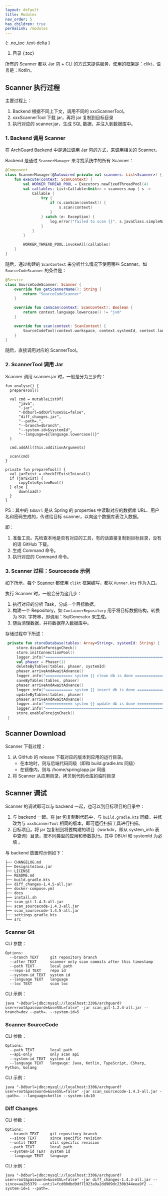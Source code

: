 ```yaml
---
layout: default
title: Modules
nav_order: 5
has_children: true
permalink: /modules
---
```


{: .no_toc .text-delta }

1. 目录
   {:toc}

所有的 Scanner 都以 Jar 包 + CLI 的方式来提供服务，使用的框架是：clikt，语言是：Kotlin。

## Scanner 执行过程

主要过程上：

1. Backend 根据不同上下文，调用不同的 xxxScannerTool。
2. xxxScannerTool 下载 jar，再将 jar 复制到目标目录
3. 执行对应的 scanner.jar，生成 SQL 数据，并注入到数据库中。

### 1. Backend 调用 Scanner

在 ArchGuard Backend 中是通过调用 Jar 包的方式，来调用相关的 Scanner。

Backend 是通过 `ScannerManager` 来寻找系统中的所有 Scanner：

```kotlin
@Component
class ScannerManager(@Autowired private val scanners: List<Scanner>) {
    fun execute(context: ScanContext) {
        val WORKER_THREAD_POOL = Executors.newFixedThreadPool(4)
        val callables: List<Callable<Unit>> = scanners.map { s ->
            Callable {
                try {
                    if (s.canScan(context)) {
                        s.scan(context)
                    }
                } catch (e: Exception) {
                    log.error("failed to scan {}", s.javaClass.simpleName, e)
                }
            }
        }

        WORKER_THREAD_POOL.invokeAll(callables)
    }
}
```

随后，通过构建的 `ScanContext` 来分析什么情况下使用哪些 Scanner。如 `SourceCodeScanner` 的条件是：

```kotlin
@Service
class SourceCodeScanner: Scanner {
    override fun getScannerName(): String {
        return "SourceCodeScanner"
    }

    override fun canScan(context: ScanContext): Boolean {
        return context.language.lowercase() != "jvm"
    }

    override fun scan(context: ScanContext) {
        SourceCodeTool(context.workspace, context.systemId, context.language, context.dbUrl, context.codePath, context.logStream).also { it.analyse() }
    }
}
```

随后，直接调用对应的 ScannerTool。

### 2. ScannerTool 调用 Jar

Scanner 调用 scanner.jar 时，一般是分为三步的：

```
fun analyse() {
  prepareTool()

  val cmd = mutableListOf(
      "java",
      "-jar",
      "-Ddburl=$dbUrl?useSSL=false",
      "diff_changes.jar",
      "--path=.",
      "--branch=$branch",
      "--system-id=$systemId",
      "--language=${language.lowercase()}"
  )

  cmd.addAll(this.additionArguments)

  scan(cmd)
}

private fun prepareTool() {
  val jarExist = checkIfExistInLocal()
  if (jarExist) {
      copyIntoSystemRoot()
  } else {
      download()
  }
}
```

PS：其中的 `$dbUrl` 是从 Spring 的 properties 中读取对应的数据库 URL、用户名和密码生成的，传递给目标 scanner，以向这个数据库表注入数据。

即：

1. 准备工具。先检查本地是否有对应的工具，有的话直接复制到目标目录，没有的话 GitHub 下载。
2. 生成 Command 命令。
3. 执行对应的 Command 命令。

### 3. Scanner 过程：Sourcecode 示例

如下所示，每个 [Scanner](https://github.com/archguard/scanner) 都使用 `clikt` 框架编写，都以 `Runner.kts` 作为入口。

执行 Scanner 时，一般会分为这几步：

1. 执行对应的分析 Task，分成一个目标数据。
2. 构建一个 Repository，如 `ContainerRepository` 用于将目标数据结构，转换为 SQL 字符串，即调用：SqlGenerator 来生成。
3. 随后清理数据，并将数据存入数据库中。

存储过程中下所述：

```kotlin
 private fun storeDatabase(tables: Array<String>, systemId: String) {
     store.disableForeignCheck()
     store.initConnectionPool()
     logger.info("========================================================")
     val phaser = Phaser(1)
     deleteByTables(tables, phaser, systemId)
     phaser.arriveAndAwaitAdvance()
     logger.info("============ system {} clean db is done ==============", systemId)
     saveByTables(tables, phaser)
     phaser.arriveAndAwaitAdvance()
     logger.info("============ system {} insert db is done ==============", systemId)
     updateByTables(tables, phaser)
     phaser.arriveAndAwaitAdvance()
     logger.info("============ system {} update db is done ==============", systemId)
     logger.info("========================================================")
     store.enableForeignCheck()
 }
```

## Scanner Download

Scanner 下载过程：

1. 从 GitHub 的 release 下载对应的版本到应用的运行目录。
   - 在本地时，则与后端代码同级（即和 build.gradle.kts 同级）
   - 在镜像内，则与 /home/spring/app.jar 同级
2. 将 Scanner 从应用目录，拷贝到代码仓库的临时目录

## Scanner **调试**

Scanner 的调试即可以与 backend 一起，也可以到目标项目的目录中：

1. 与 backend 一起。将 jar 包复制到代码中，与 `build.gradle.kts` 同级，并修改为与 `xxxScannerTool` 相同的版本，即可运行扫描工具进行扫描。
2. 目标项目。将 jar 包复制到将要构建的项目（workdir，即从 system_info 表中查询）目录，按不同类型的应用和参数执行。其中 DBUrl 和 systemId 为必填 。

与 backend 放置时示例如下：

```
├── CHANGELOG.md
├── DesigniteJava.jar
├── LICENSE
├── README.md
├── build.gradle.kts
├── diff_changes-1.4.5-all.jar
├── docker-compose.yml
├── docs
├── install.sh
├── scan_git-1.4.3-all.jar
├── scan_sourcecode-1.4.3-all.jar
├── scan_sourcecode-1.4.5-all.jar
├── settings.gradle.kts
└── src
```

### Scanner Git

CLI 参数：

```
Options:
  --branch TEXT     git repository branch
  --after TEXT      scanner only scan commits after this timestamp
  --path TEXT       local path
  --repo-id TEXT    repo id
  --system-id TEXT  system id
  --language TEXT   language
  --loc TEXT        scan loc
```

CLI 示例：

```
java "-Ddburl=jdbc:mysql://localhost:3306/archguard?user=root&password=&useSSL=false" -jar scan_git-1.2.4-all.jar --branch=dev --path=. --system-id=5
```

### Scanner SourceCode

CLI 参数：

```
Options:
  --path TEXT       local path
  --api-only        only scan api
  --system-id TEXT  system id
  --language TEXT   langauge: Java, Kotlin, TypeScript, CSharp, Python, Golang
```

CLI 示例：

```
java "-Ddburl=jdbc:mysql://localhost:3306/archguard?user=root&password=&useSSL=false" -jar scan_sourcecode-1.4.3-all.jar --path=. --language=kotlin --system-id=10
```

### Diff Changes 

CLI 参数：

```
Options:
  --branch TEXT     git repository branch
  --since TEXT      since specific revision
  --until TEXT      util specific revision
  --path TEXT       local path
  --system-id TEXT  system id
  --language TEXT   language
```

CLI 示例：

```
java "-Ddburl=jdbc:mysql://localhost:3306/archguard?user=root&password=&useSSL=false" -jar diff_changes-1.4.3-all.jar --since=aa2b5379 --until=fcd00dbd9df71923a9a2dd909dc230b344eea9f2 --system-id=1 --path=.
```
